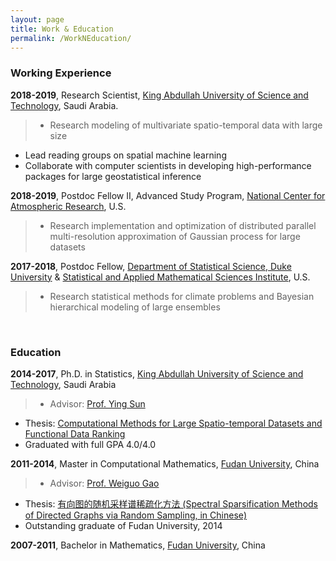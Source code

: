 ```yaml
---
layout: page
title: Work & Education
permalink: /WorkNEducation/
---
```


### Working Experience

**2018-2019**, Research Scientist, [King Abdullah University of Science and Technology](https://stsds.kaust.edu.sa), Saudi Arabia.
>* Research modeling of multivariate spatio-temporal data with large size
* Lead reading groups on spatial machine learning
* Collaborate with computer scientists in developing high-performance packages for large geostatistical inference

**2018-2019**, Postdoc Fellow II, Advanced Study Program, [National Center for Atmospheric Research](https://ncar.ucar.edu/), U.S.
>* Research implementation and optimization of distributed parallel multi-resolution approximation of Gaussian process for large datasets

**2017-2018**, Postdoc Fellow, [Department of Statistical Science, Duke University](https://stat.duke.edu/) & [Statistical and Applied Mathematical Sciences Institute](https://www.samsi.info/), U.S.
>* Research statistical methods for climate problems and Bayesian hierarchical modeling of large ensembles

<br>

### Education

**2014-2017**, Ph.D. in Statistics, [King Abdullah University of Science and Technology](https://cemse.kaust.edu.sa/es/people/person/ying-sun), Saudi Arabia 
>* Advisor: [Prof. Ying Sun](https://es.kaust.edu.sa/Pages/YingSun.aspx)
* Thesis: [Computational Methods for Large Spatio-temporal Datasets and Functional Data Ranking](https://repository.kaust.edu.sa/bitstream/handle/10754/625200/Huang-thesis.pdf?sequence=3)
* Graduated with full GPA 4.0/4.0

**2011-2014**, Master in Computational Mathematics, [Fudan University](http://math.fudan.edu.cn), China
>* Advisor: [Prof. Weiguo Gao](http://homepage.fudan.edu.cn/wggao/)
* Thesis: [有向图的随机采样谱稀疏化方法 (Spectral Sparsification Methods of Directed Graphs via Random Sampling, in Chinese)](https://cdmd.cnki.com.cn/Article/CDMD-10246-1015419580.htm)
* Outstanding graduate of Fudan University, 2014

**2007-2011**, Bachelor in Mathematics, [Fudan University](http://math.fudan.edu.cn), China
